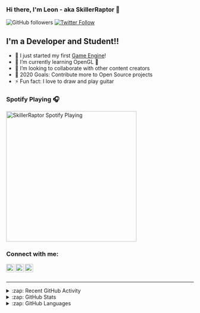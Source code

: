 ﻿### Hi there, I'm Leon - aka SkillerRaptor 👋

![GitHub followers](https://img.shields.io/github/followers/SkillerRaptor?color=181717&label=Follow%20%40SkillerRaptor&logo=Github&style=for-the-badge)
[![Twitter Follow](https://img.shields.io/twitter/follow/SkillerRaptor25?color=1DA1F2&logo=twitter&style=for-the-badge)](https://twitter.com/intent/follow?original_referer=https%3A%2F%2Fgithub.com%2FSkillerRaptor&screen_name=SkillerRaptor25)

## I'm a Developer and Student!!

- 🔭 I just started my first [Game Engine][engine]!
- 🌱 I’m currently learning OpenGL 🤣
- 👯 I’m looking to collaborate with other content creators
- 🥅 2020 Goals: Contribute more to Open Source projects
- ⚡ Fun fact: I love to draw and play guitar

### Spotify Playing 🎧

[<img src="https://spotify-now-playing.skillerraptor.vercel.app/api/spotify" alt="SkillerRaptor Spotify Playing" width="350" />](https://open.spotify.com/user/lb29oh6uyed1f2hnb2ixcuxnb)

### Connect with me:

[<img align="left" alt="SkillerRaptor | YouTube" width="22px" src="https://cdn.jsdelivr.net/npm/simple-icons@v3/icons/youtube.svg" />][youtube]
[<img align="left" alt="SkillerRaptor | Twitter" width="22px" src="https://cdn.jsdelivr.net/npm/simple-icons@v3/icons/twitter.svg" />][twitter]
[<img align="left" alt="SkillerRaptor | Instagram" width="22px" src="https://cdn.jsdelivr.net/npm/simple-icons@v3/icons/instagram.svg" />][instagram]

<br />
<br />

---

<details>
    <summary>:zap: Recent GitHub Activity</summary>
    <br />
    <!--START_SECTION:activity-->
1. 🎉 Merged PR [#1](https://github.com/SkillerRaptor/HyperProject/pull/1) in [SkillerRaptor/HyperProject](https://github.com/SkillerRaptor/HyperProject)
    <!--END_SECTION:activity-->
    <br clear="all" />
</details>

<details>
    <summary>:zap: GitHub Stats</summary>
    <br />
    <img align="left" alt="SkillerRaptor's GitHub Stats" src="https://github-readme-stats.skillerraptor.vercel.app/api?username=SkillerRaptor&show_icons=true&hide_border=true&theme=tokyonight" />
    <br clear="all" />
</details>

<details>
    <summary>:zap: GitHub Languages</summary>
    <br />
    <img align="left" alt="SkillerRaptor's GitHub Stats" src="https://github-readme-stats.skillerraptor.vercel.app/api/top-langs/?username=SkillerRaptor" />
    <br clear="all" />
</details>

[engine]: https://github.com/SkillerRaptor/HyperEngine
[twitter]: https://twitter.com/SkillerRaptor25
[youtube]: https://youtube.com/SkillerRaptor
[instagram]: https://instagram.com/SkillerRaptor